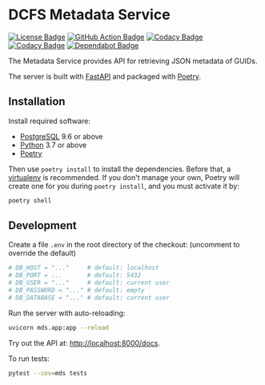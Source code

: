 # DCFS Metadata Service

[![License Badge](https://img.shields.io/github/license/uc-cdis/metadata-service?logo=apache)](https://github.com/uc-cdis/metadata-service/blob/master/LICENSE)
[![GitHub Action Badge](https://img.shields.io/github/workflow/status/uc-cdis/metadata-service/pytest?logo=github)](https://github.com/uc-cdis/metadata-service/actions?query=workflow%3Apytest)
[![Codacy Badge](https://api.codacy.com/project/badge/Grade/34e8e8c4502444afac0f48a7d2a592ea)](https://www.codacy.com/manual/fantix/metadata-service?utm_source=github.com&amp;utm_medium=referral&amp;utm_content=uc-cdis/metadata-service&amp;utm_campaign=Badge_Grade)
[![Codacy Badge](https://api.codacy.com/project/badge/Coverage/34e8e8c4502444afac0f48a7d2a592ea)](https://www.codacy.com/manual/fantix/metadata-service?utm_source=github.com&amp;utm_medium=referral&amp;utm_content=uc-cdis/metadata-service&amp;utm_campaign=Badge_Coverage)
[![Dependabot Badge](https://badgen.net/dependabot/uc-cdis/metadata-service/?icon=dependabot)](https://dependabot.com/)

The Metadata Service provides API for retrieving JSON metadata of GUIDs.

The server is built with [FastAPI](https://fastapi.tiangolo.com/) and packaged with
[Poetry](https://poetry.eustace.io/).

## Installation

Install required software:

*   [PostgreSQL](PostgreSQL) 9.6 or above
*   [Python](https://www.python.org/downloads/) 3.7 or above
*   [Poetry](https://poetry.eustace.io/docs/#installation)

Then use `poetry install` to install the dependencies. Before that,
a [virtualenv](https://virtualenv.pypa.io/) is recommended.
If you don't manage your own, Poetry will create one for you
during `poetry install`, and you must activate it by:

```bash
poetry shell
```

## Development

Create a file `.env` in the root directory of the checkout:
(uncomment to override the default)

```python
# DB_HOST = "..."     # default: localhost
# DB_PORT = ...       # default: 5432
# DB_USER = "..."     # default: current user
# DB_PASSWORD = "..." # default: empty
# DB_DATABASE = "..." # default: current user
```

Run the server with auto-reloading:

```bash
uvicorn mds.app:app --reload
```

Try out the API at: <http://localhost:8000/docs>.

To run tests:

```bash
pytest --cov=mds tests
```
